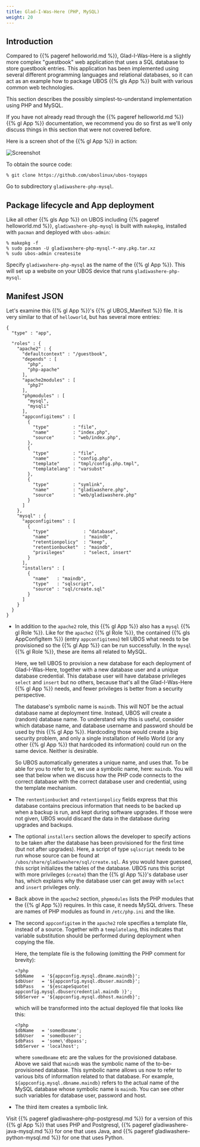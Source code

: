 ```yaml
---
title: Glad-I-Was-Here (PHP, MySQL)
weight: 20
---
```


## Introduction

Compared to {{% pageref helloworld.md %}}, Glad-I-Was-Here is a slightly more complex
"guestbook" web application that uses a SQL database to store guestbook entries. This
application has been implemented using several different programming languages and
relational databases, so it can act as an example how to package UBOS
{{% gls App %}} built with various common web technologies.

This section describes the possibly simplest-to-understand implementation using PHP
and MySQL.

If you have not already read through the {{% pageref helloworld.md %}} {{% gl App %}}
documentation, we recommend you do so first as we'll only discuss things in this section
that were not covered before.

Here is a screen shot of the {{% gl App %}} in action:

![Screenshot](/images/gladiwashere-screenshot.png)

To obtain the source code:

```
% git clone https://github.com/uboslinux/ubos-toyapps
```

Go to subdirectory ``gladiwashere-php-mysql``.

## Package lifecycle and App deployment

Like all other {{% gls App %}} on UBOS including {{% pageref helloworld.md %}},
``gladiwashere-php-mysql`` is built with ``makepkg``, installed with ``pacman``
and deployed with ``ubos-admin``:

```
% makepkg -f
% sudo pacman -U gladiwashere-php-mysql-*-any.pkg.tar.xz
% sudo ubos-admin createsite
```

Specify ``gladiwashere-php-mysql`` as the name of the {{% gl App %}}. This will
set up a website on your UBOS device that runs ``gladiwashere-php-mysql``.

## Manifest JSON

Let's examine this {{% gl App %}}'s {{% gl UBOS_Manifest %}} file. It is very
similar to that of ``helloworld``, but has several more entries:

```
{
  "type" : "app",

  "roles" : {
    "apache2" : {
      "defaultcontext" : "/guestbook",
      "depends" : [
        "php",
        "php-apache"
      ],
      "apache2modules" : [
        "php7"
      ],
      "phpmodules" : [
        "mysql",
        "mysqli"
      ],
      "appconfigitems" : [
        {
          "type"         : "file",
          "name"         : "index.php",
          "source"       : "web/index.php",
        },
        {
          "type"         : "file",
          "name"         : "config.php",
          "template"     : "tmpl/config.php.tmpl",
          "templatelang" : "varsubst"
        },
        {
          "type"         : "symlink",
          "name"         : "gladiwashere.php",
          "source"       : "web/gladiwashere.php"
        }
      ]
    },
    "mysql" : {
      "appconfigitems" : [
        {
          "type"             : "database",
          "name"             : "maindb",
          "retentionpolicy"  : "keep",
          "retentionbucket"  : "maindb",
          "privileges"       : "select, insert"
        }
      ],
      "installers" : [
        {
          "name"   : "maindb",
          "type"   : "sqlscript",
          "source" : "sql/create.sql"
        }
      ]
    }
  }
}
```

* In addition to the ``apache2`` role, this {{% gl App %}} also has a ``mysql``
  {{% gl Role %}}. Like for the ``apache2`` {{% gl Role %}}, the contained
  {{% gls AppConfigItem %}} (entry ``appconfigitems``) tell UBOS what needs to
  be provisioned so the {{% gl App %}} can be run successfully. In the ``mysql``
  {{% gl Role %}}, these are items all related to MySQL.

  Here, we tell UBOS to provision a new database for each deployment of Glad-I-Was-Here,
  together with a new database user and a unique database credential. This database
  user will have database privileges ``select`` and ``insert`` but no others, because
  that's all the Glad-I-Was-Here {{% gl App %}} needs, and fewer privileges is
  better from a security perspective.

  The database's symbolic name is ``maindb``. This will NOT be the actual database
  name at deployment time. Instead, UBOS will create a (random) database name. To
  understand why this is useful, consider which database name, and database username
  and password should be used by this {{% gl App %}}. Hardcoding those would
  create a big security problem, and only a single installation of Hello World
  (or any other {{% gl App %}} that hardcoded its information) could run on the
  same device. Neither is desirable.

  So UBOS automatically generates a unique name, and uses that. To be able for you
  to refer to it, we use a symbolic name, here: ``maindb``. You will see that below
  when we discuss how the PHP code connects to the correct database with the correct
  database user and credential, using the template mechanism.

* The ``rententionbucket`` and ``retentionpolicy`` fields express that this database
  contains precious information that needs to be backed up when a backup is run, and
  kept during software upgrades. If those were not given, UBOS would discard the data
  in the database during upgrades and backups.

* The optional ``installers`` section allows the developer to specify actions to be
  taken after the database has been provisioned for the first time (but not
  after upgrades). Here, a script of type ``sqlscript`` needs to be run whose source can
  be found at ``/ubos/share/gladiwashere/sql/create.sql``. As you would have guessed,
  this script initializes the tables of the database. UBOS runs this script with more
  privileges (``create``) than the {{% gl App %}}'s database user has, which explains
  why the database user can get away with ``select`` and ``insert`` privileges only.

* Back above in the ``apache2`` section, ``phpmodules`` lists the PHP modules that
  the {{% gl App %}} requires. In this case, it needs MySQL drivers. These are names
  of PHP modules as found in ``/etc/php.ini`` and the like.

* The second ``appconfigitem`` in the ``apache2`` role specifies a template file,
  instead of a source. Together with a ``templatelang``, this indicates that
  variable substitution should be performed during deployment when copying the file.

  Here, the template file is the following (omitting the PHP comment for brevity):

  ```
  <?php
  $dbName   = '${appconfig.mysql.dbname.maindb}';
  $dbUser   = '${appconfig.mysql.dbuser.maindb}';
  $dbPass   = '${escapeSquote( appconfig.mysql.dbusercredential.maindb )}';
  $dbServer = '${appconfig.mysql.dbhost.maindb}';
  ```

  which will be transformed into the actual deployed file that looks like this:

  ```
  <?php
  $dbName   = 'somedbname';
  $dbUser   = 'somedbuser';
  $dbPass   = 'some\'dbpass';
  $dbServer = 'localhost';
  ```

  where ``somedbname`` etc are the values for the provisioned database. Above we said
  that ``maindb`` was the symbolic name of the to-be-provisioned database. This symbolic
  name allows us now to refer to various bits of information related to that database.
  For example, ``${appconfig.mysql.dbname.maindb}`` refers to the actual name of the
  MySQL database whose symbolic name is ``maindb``. You can see other such variables
  for database user, password and host.

* The third item creates a symbolic link.

Visit {{% pageref gladiwashere-php-postgresql.md %}} for a version of this
{{% gl App %}} that uses PHP and Postgresql, {{% pageref gladiwashere-java-mysql.md %}}
for one that uses Java, and {{% pageref gladiwashere-python-mysql.md %}} for one
that uses Python.
